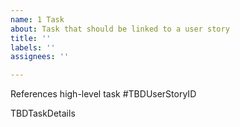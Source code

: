 ```yaml
---
name: 1 Task
about: Task that should be linked to a user story
title: ''
labels: ''
assignees: ''

---
```


References high-level task #TBDUserStoryID

TBDTaskDetails
